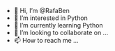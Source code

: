 - 👋 Hi, I’m @RafaBen
- 👀 I’m interested in Python
- 🌱 I’m currently learning Python 
- 💞️ I’m looking to collaborate on ...
- 📫 How to reach me ...

<!---
RafaBen/RafaBen is a ✨ special ✨ repository because its `README.md` (this file) appears on your GitHub profile.
You can click the Preview link to take a look at your changes.
--->
